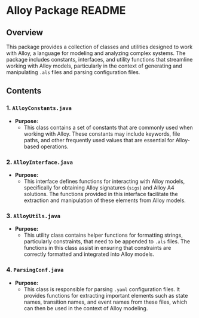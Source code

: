 # Alloy Package README

## Overview

This package provides a collection of classes and utilities designed to work with Alloy, a language for modeling and analyzing complex systems. The package includes constants, interfaces, and utility functions that streamline working with Alloy models, particularly in the context of generating and manipulating `.als` files and parsing configuration files.

## Contents

### 1. `AlloyConstants.java`
- **Purpose:** 
  - This class contains a set of constants that are commonly used when working with Alloy. These constants may include keywords, file paths, and other frequently used values that are essential for Alloy-based operations.

### 2. `AlloyInterface.java`
- **Purpose:** 
  - This interface defines functions for interacting with Alloy models, specifically for obtaining Alloy signatures (`sigs`) and Alloy A4 solutions. The functions provided in this interface facilitate the extraction and manipulation of these elements from Alloy models.

### 3. `AlloyUtils.java`
- **Purpose:** 
  - This utility class contains helper functions for formatting strings, particularly constraints, that need to be appended to `.als` files. The functions in this class assist in ensuring that constraints are correctly formatted and integrated into Alloy models.

### 4. `ParsingConf.java`
- **Purpose:** 
  - This class is responsible for parsing `.yaml` configuration files. It provides functions for extracting important elements such as state names, transition names, and event names from these files, which can then be used in the context of Alloy modeling.

